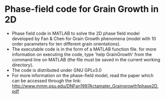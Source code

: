 # Phase-field code for Grain Growth in 2D 
- Phase field code in MATLAB to solve the 2D phase field model developed by Fan &amp; Chen for Grain Growth phenomena (model with 10 order parameters for ten different grain orientations).
- The executable code is in the form of a MATLAB function file. for more information on executing the code, type 'help GrainGrowth' from the command line on MATLAB (the file must be saved in the current working directory).  
- The code is distributed under GNU GPLv3.0
- For more information on the phase-field model, read the paper which can be accessed through the link: http://www.mmm.psu.edu/DNFan1997Actamater_Graingrowth1phase2D.pdf
